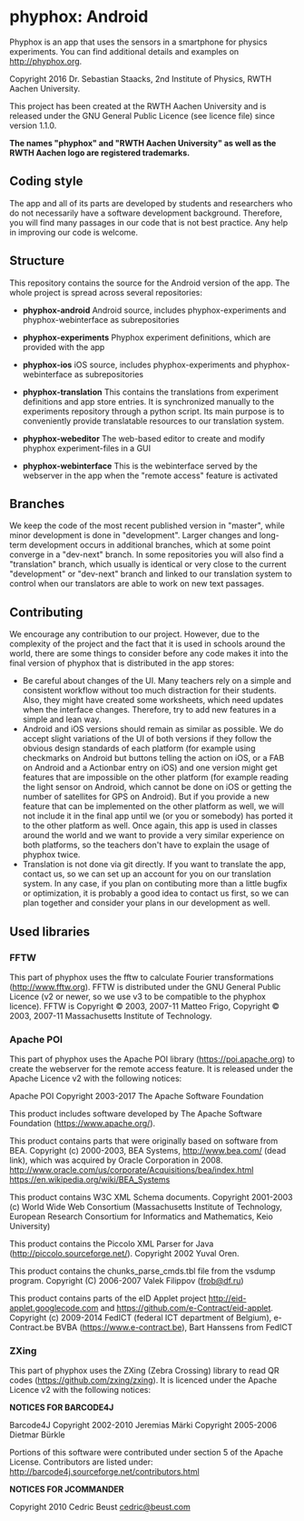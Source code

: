 # phyphox: Android

Phyphox is an app that uses the sensors in a smartphone for physics experiments. You can find additional details and examples on http://phyphox.org.

Copyright 2016 Dr. Sebastian Staacks, 2nd Institute of Physics, RWTH Aachen University.

This project has been created at the RWTH Aachen University and is released under the GNU General Public Licence (see licence file) since version 1.1.0.

**The names "phyphox" and "RWTH Aachen University" as well as the RWTH Aachen logo are registered trademarks.**

## Coding style

The app and all of its parts are developed by students and researchers who do not necessarily have a software development background. Therefore, you will find many passages in our code that is not best practice. Any help in improving our code is welcome.

## Structure

This repository contains the source for the Android version of the app. The whole project is spread across several repositories:

* **phyphox-android**
  Android source, includes phyphox-experiments and phyphox-webinterface as subrepositories

* **phyphox-experiments**
  Phyphox experiment definitions, which are provided with the app

* **phyphox-ios**
  iOS source, includes phyphox-experiments and phyphox-webinterface as subrepositories

* **phyphox-translation**
  This contains the translations from experiment definitions and app store entries. It is synchronized manually to the experiments repository through a python script. Its main purpose is to conveniently provide translatable resources to our translation system.

* **phyphox-webeditor**
  The web-based editor to create and modify phyphox experiment-files in a GUI

* **phyphox-webinterface**
  This is the webinterface served by the webserver in the app when the "remote access" feature is activated

## Branches

We keep the code of the most recent published version in "master", while minor development is done in "development". Larger changes and long-term development occurs in additional branches, which at some point converge in a "dev-next" branch. In some repositories you will also find a "translation" branch, which usually is identical or very close to the current "development" or "dev-next" branch and linked to our translation system to control when our translators are able to work on new text passages.

## Contributing

We encourage any contribution to our project. However, due to the complexity of the project and the fact that it is used in schools around the world, there are some things to consider before any code makes it into the final version of phyphox that is distributed in the app stores:
* Be careful about changes of the UI. Many teachers rely on a simple and consistent workflow without too much distraction for their students. Also, they might have created some worksheets, which need updates when the interface changes. Therefore, try to add new features in a simple and lean way.
* Android and iOS versions should remain as similar as possible. We do accept slight variations of the UI of both versions if they follow the obvious design standards of each platform (for example using checkmarks on Android but buttons telling the action on iOS, or a FAB on Android and a Actionbar entry on iOS) and one version might get features that are impossible on the other platform (for example reading the light sensor on Android, which cannot be done on iOS or getting the number of satellites for GPS on Android). But if you provide a new feature that can be implemented on the other platform as well, we will not include it in the final app until we (or you or somebody) has ported it to the other platform as well. Once again, this app is used in classes around the world and we want to provide a very similar experience on both platforms, so the teachers don't have to explain the usage of phyphox twice.
* Translation is not done via git directly. If you want to translate the app, contact us, so we can set up an account for you on our translation system.
In any case, if you plan on contibuting more than a little bugfix or optimization, it is probably a good idea to contact us first, so we can plan together and consider your plans in our development as well.

## Used libraries

### FFTW

This part of phyphox uses the fftw to calculate Fourier transformations (http://www.fftw.org). FFTW is distributed under the GNU General Public Licence (v2 or newer, so we use v3 to be compatible to the phyphox licence). FFTW is Copyright © 2003, 2007-11 Matteo Frigo, Copyright © 2003, 2007-11 Massachusetts Institute of Technology.

### Apache POI

This part of phyphox uses the Apache POI library (https://poi.apache.org) to create the webserver for the remote access feature. It is released under the Apache Licence v2 with the following notices:

Apache POI
Copyright 2003-2017 The Apache Software Foundation

This product includes software developed by
The Apache Software Foundation (https://www.apache.org/).

This product contains parts that were originally based on software from BEA.
Copyright (c) 2000-2003, BEA Systems, <http://www.bea.com/> (dead link),
which was acquired by Oracle Corporation in 2008.
<http://www.oracle.com/us/corporate/Acquisitions/bea/index.html>
<https://en.wikipedia.org/wiki/BEA_Systems>

This product contains W3C XML Schema documents. Copyright 2001-2003 (c)
World Wide Web Consortium (Massachusetts Institute of Technology, European
Research Consortium for Informatics and Mathematics, Keio University)

This product contains the Piccolo XML Parser for Java
(http://piccolo.sourceforge.net/). Copyright 2002 Yuval Oren.

This product contains the chunks_parse_cmds.tbl file from the vsdump program.
Copyright (C) 2006-2007 Valek Filippov (frob@df.ru)

This product contains parts of the eID Applet project 
<http://eid-applet.googlecode.com> and <https://github.com/e-Contract/eid-applet>.
Copyright (c) 2009-2014
FedICT (federal ICT department of Belgium), e-Contract.be BVBA (https://www.e-contract.be),
Bart Hanssens from FedICT

### ZXing

This part of phyphox uses the ZXing (Zebra Crossing) library to read QR codes (https://github.com/zxing/zxing). It is licenced under the Apache Licence v2 with the following notices:

**NOTICES FOR BARCODE4J**

Barcode4J
Copyright 2002-2010 Jeremias Märki
Copyright 2005-2006 Dietmar Bürkle

Portions of this software were contributed under section 5 of the
Apache License. Contributors are listed under:
http://barcode4j.sourceforge.net/contributors.html

**NOTICES FOR JCOMMANDER**

Copyright 2010 Cedric Beust cedric@beust.com
